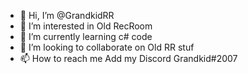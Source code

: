 - 👋 Hi, I’m @GrandkidRR
- 👀 I’m interested in Old RecRoom
- 🌱 I’m currently learning c# code
- 💞️ I’m looking to collaborate on Old RR stuf
- 📫 How to reach me Add my Discord Grandkid#2007

<!---
GrandkidRR/GrandkidRR is a ✨ special ✨ repository because its `README.md` (this file) appears on your GitHub profile.
You can click the Preview link to take a look at your changes.
--->

